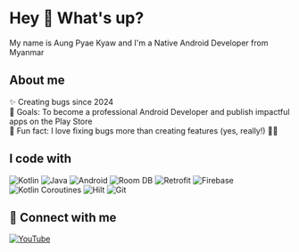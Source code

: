 <h1 align="left">Hey 👋 What's up?</h1>

<p align="left">My name is Aung Pyae Kyaw and I'm a Native Android Developer from Myanmar</p>

###

<h2 align="left">About me</h2>

<p align="left">
✨ Creating bugs since 2024<br>
🎯 Goals: To become a professional Android Developer and publish impactful apps on the Play Store<br>
🎲 Fun fact: I love fixing bugs more than creating features (yes, really!) 🐛🔧
</p>

###

<h2 align="left">I code with</h2>

<p align="left">
  <img src="https://img.shields.io/badge/Kotlin-7F52FF?style=for-the-badge&logo=kotlin&logoColor=white" alt="Kotlin"/>
  <img src="https://img.shields.io/badge/Java-007396?style=for-the-badge&logo=java&logoColor=white" alt="Java"/>
  <img src="https://img.shields.io/badge/Android-3DDC84?style=for-the-badge&logo=android&logoColor=white" alt="Android"/>
  <img src="https://img.shields.io/badge/Room-6DB33F?style=for-the-badge&logo=sqlite&logoColor=white" alt="Room DB"/>
  <img src="https://img.shields.io/badge/Retrofit-009688?style=for-the-badge&logo=android&logoColor=white" alt="Retrofit"/>
  <img src="https://img.shields.io/badge/Firebase-FFCA28?style=for-the-badge&logo=firebase&logoColor=black" alt="Firebase"/>
  <img src="https://img.shields.io/badge/Coroutines-FF6F00?style=for-the-badge&logo=kotlin&logoColor=white" alt="Kotlin Coroutines"/>
  <img src="https://img.shields.io/badge/Hilt-6DB33F?style=for-the-badge&logo=dagger&logoColor=white" alt="Hilt"/>
  <img src="https://img.shields.io/badge/Git-F05032?style=for-the-badge&logo=git&logoColor=white" alt="Git"/>
</p>

<h2 align="left">📱 Connect with me</h2>

<p align="left">
  <a href="https://www.youtube.com/@Ap20yrso" target="_blank">
    <img src="https://img.shields.io/badge/YouTube-FF0000?style=for-the-badge&logo=youtube&logoColor=white" alt="YouTube"/>
  </a>
</p>
